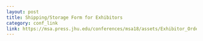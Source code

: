 ```yaml
---
layout: post
title: Shipping/Storage Form for Exhibitors
category: conf_link
link: https://msa.press.jhu.edu/conferences/msa18/assets/Exhibitor_Order%20form_Modernist_Studies_Association_Nov_2016.pdf
---
```


